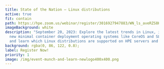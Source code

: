 ```yaml
---
title: State of the Nation – Linux distributions
active: true
fit: contain
path: https://hpe.zoom.us/webinar/register/3016927947883/WN_ls_aveRZS8KSLCa3rQ4iHg
imageBackground: white
description: "September 20, 2023: Explore the latest trends in Linux, including
  new minimal container deployment operating systems like CoreOS and SLE-Micro,
  and learn which Linux distributions are supported on HPE servers and why."
background: rgba(0, 86, 122, 0.8);
label: Register Now!
priority: 1
image: /img/event-munch-and-learn-newlogo400x400.png
---
```

